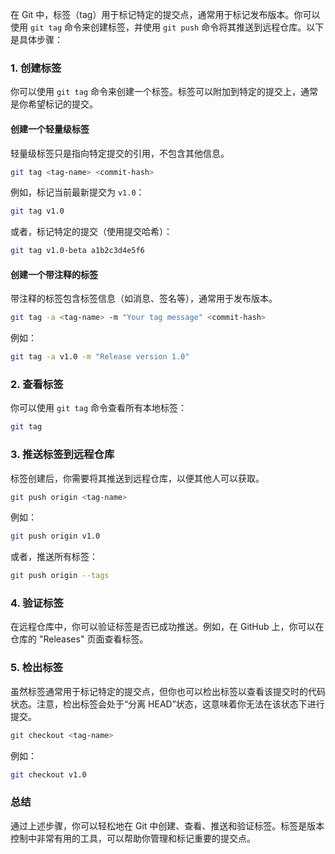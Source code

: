 在 Git 中，标签（tag）用于标记特定的提交点，通常用于标记发布版本。你可以使用 `git tag` 命令来创建标签，并使用 `git push` 命令将其推送到远程仓库。以下是具体步骤：

### 1. 创建标签

你可以使用 `git tag` 命令来创建一个标签。标签可以附加到特定的提交上，通常是你希望标记的提交。

#### 创建一个轻量级标签

轻量级标签只是指向特定提交的引用，不包含其他信息。

```sh
git tag <tag-name> <commit-hash>
```

例如，标记当前最新提交为 `v1.0`：

```sh
git tag v1.0
```

或者，标记特定的提交（使用提交哈希）：

```sh
git tag v1.0-beta a1b2c3d4e5f6
```

#### 创建一个带注释的标签

带注释的标签包含标签信息（如消息、签名等），通常用于发布版本。

```sh
git tag -a <tag-name> -m "Your tag message" <commit-hash>
```

例如：

```sh
git tag -a v1.0 -m "Release version 1.0"
```

### 2. 查看标签

你可以使用 `git tag` 命令查看所有本地标签：

```sh
git tag
```

### 3. 推送标签到远程仓库

标签创建后，你需要将其推送到远程仓库，以便其他人可以获取。

```sh
git push origin <tag-name>
```

例如：

```sh
git push origin v1.0
```

或者，推送所有标签：

```sh
git push origin --tags
```

### 4. 验证标签

在远程仓库中，你可以验证标签是否已成功推送。例如，在 GitHub 上，你可以在仓库的 "Releases" 页面查看标签。

### 5. 检出标签

虽然标签通常用于标记特定的提交点，但你也可以检出标签以查看该提交时的代码状态。注意，检出标签会处于“分离 HEAD”状态，这意味着你无法在该状态下进行提交。

```sh
git checkout <tag-name>
```

例如：

```sh
git checkout v1.0
```

### 总结

通过上述步骤，你可以轻松地在 Git 中创建、查看、推送和验证标签。标签是版本控制中非常有用的工具，可以帮助你管理和标记重要的提交点。
